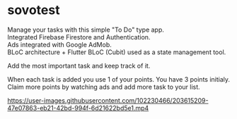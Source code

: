 # sovotest

Manage your tasks with this simple "To Do" type app.\
Integrated Firebase Firestore and Authentication.\
Ads integrated with Google AdMob.\
BLoC architecture + Flutter BLoC (Cubit) used as a state management tool.

Add the most important task and keep track of it.

When each task is added you use 1 of your points. You have 3 points initialy.
Claim more points by watching ads and add more task to your list.


https://user-images.githubusercontent.com/102230466/203615209-47e07863-eb21-42bd-994f-6d21622bd5e1.mp4

